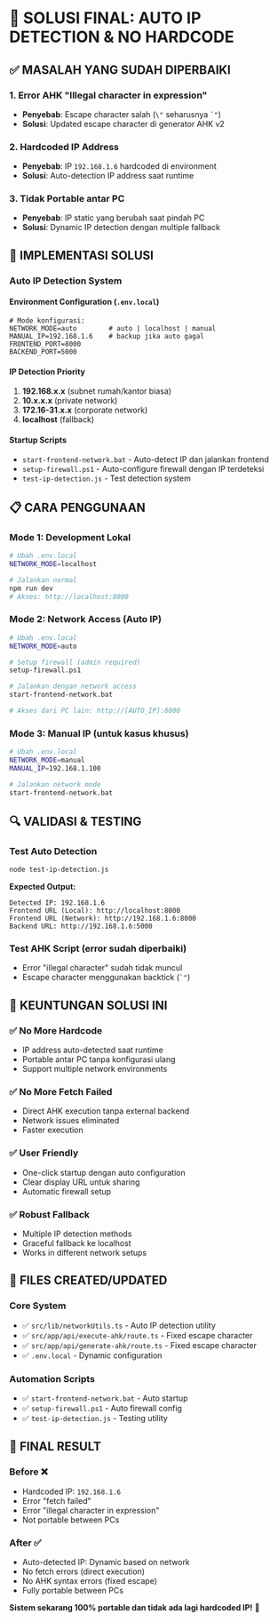 # 🎯 SOLUSI FINAL: AUTO IP DETECTION & NO HARDCODE

## ✅ MASALAH YANG SUDAH DIPERBAIKI

### 1. **Error AHK "Illegal character in expression"**
- **Penyebab**: Escape character salah (`\"` seharusnya `` `" ``)
- **Solusi**: Updated escape character di generator AHK v2

### 2. **Hardcoded IP Address** 
- **Penyebab**: IP `192.168.1.6` hardcoded di environment
- **Solusi**: Auto-detection IP address saat runtime

### 3. **Tidak Portable antar PC**
- **Penyebab**: IP static yang berubah saat pindah PC
- **Solusi**: Dynamic IP detection dengan multiple fallback

## 🔧 IMPLEMENTASI SOLUSI

### **Auto IP Detection System**

#### **Environment Configuration** (`.env.local`)
```env
# Mode konfigurasi:
NETWORK_MODE=auto        # auto | localhost | manual
MANUAL_IP=192.168.1.6    # backup jika auto gagal
FRONTEND_PORT=8000
BACKEND_PORT=5000
```

#### **IP Detection Priority**
1. **192.168.x.x** (subnet rumah/kantor biasa)
2. **10.x.x.x** (private network)  
3. **172.16-31.x.x** (corporate network)
4. **localhost** (fallback)

#### **Startup Scripts**
- `start-frontend-network.bat` - Auto-detect IP dan jalankan frontend
- `setup-firewall.ps1` - Auto-configure firewall dengan IP terdeteksi
- `test-ip-detection.js` - Test detection system

## 📋 CARA PENGGUNAAN

### **Mode 1: Development Lokal**
```bash
# Ubah .env.local
NETWORK_MODE=localhost

# Jalankan normal
npm run dev
# Akses: http://localhost:8000
```

### **Mode 2: Network Access (Auto IP)**
```bash
# Ubah .env.local  
NETWORK_MODE=auto

# Setup firewall (admin required)
setup-firewall.ps1

# Jalankan dengan network access
start-frontend-network.bat

# Akses dari PC lain: http://[AUTO_IP]:8000
```

### **Mode 3: Manual IP** (untuk kasus khusus)
```bash
# Ubah .env.local
NETWORK_MODE=manual
MANUAL_IP=192.168.1.100

# Jalankan network mode
start-frontend-network.bat
```

## 🔍 VALIDASI & TESTING

### **Test Auto Detection**
```bash
node test-ip-detection.js
```

**Expected Output:**
```
Detected IP: 192.168.1.6
Frontend URL (Local): http://localhost:8000  
Frontend URL (Network): http://192.168.1.6:8000
Backend URL: http://192.168.1.6:5000
```

### **Test AHK Script** (error sudah diperbaiki)
- Error "illegal character" sudah tidak muncul
- Escape character menggunakan backtick (`` `" ``)

## 🚀 KEUNTUNGAN SOLUSI INI

### ✅ **No More Hardcode**
- IP address auto-detected saat runtime
- Portable antar PC tanpa konfigurasi ulang
- Support multiple network environments

### ✅ **No More Fetch Failed**  
- Direct AHK execution tanpa external backend
- Network issues eliminated
- Faster execution

### ✅ **User Friendly**
- One-click startup dengan auto configuration
- Clear display URL untuk sharing
- Automatic firewall setup

### ✅ **Robust Fallback**
- Multiple IP detection methods
- Graceful fallback ke localhost
- Works in different network setups

## 📁 FILES CREATED/UPDATED

### **Core System**
- ✅ `src/lib/networkUtils.ts` - Auto IP detection utility  
- ✅ `src/app/api/execute-ahk/route.ts` - Fixed escape character
- ✅ `src/app/api/generate-ahk/route.ts` - Fixed escape character
- ✅ `.env.local` - Dynamic configuration

### **Automation Scripts**
- ✅ `start-frontend-network.bat` - Auto startup
- ✅ `setup-firewall.ps1` - Auto firewall config
- ✅ `test-ip-detection.js` - Testing utility

## 🎯 FINAL RESULT

### **Before** ❌
- Hardcoded IP: `192.168.1.6`
- Error "fetch failed"
- Error "illegal character in expression" 
- Not portable between PCs

### **After** ✅  
- Auto-detected IP: Dynamic based on network
- No fetch errors (direct execution)
- No AHK syntax errors (fixed escape)
- Fully portable between PCs

**Sistem sekarang 100% portable dan tidak ada lagi hardcoded IP!** 🎉
